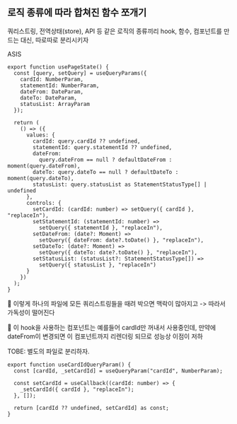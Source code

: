 ## 로직 종류에 따라 합쳐진 함수 쪼개기

쿼리스트링, 전역상태(store), API 등 같은 로직의 종류끼리 hook, 함수, 컴포넌트를 만드는 대신, 따로따로 분리시키자

ASIS
```tsx
export function usePageState() {
  const [query, setQuery] = useQueryParams({
    cardId: NumberParam,
    statementId: NumberParam,
    dateFrom: DateParam,
    dateTo: DateParam,
    statusList: ArrayParam
  });

  return (
    () => ({
      values: {
        cardId: query.cardId ?? undefined,
        statementId: query.statementId ?? undefined,
        dateFrom:
          query.dateFrom == null ? defaultDateFrom : moment(query.dateFrom),
        dateTo: query.dateTo == null ? defaultDateTo : moment(query.dateTo),
        statusList: query.statusList as StatementStatusType[] | undefined
      },
      controls: {
        setCardId: (cardId: number) => setQuery({ cardId }, "replaceIn"),
        setStatementId: (statementId: number) =>
          setQuery({ statementId }, "replaceIn"),
        setDateFrom: (date?: Moment) =>
          setQuery({ dateFrom: date?.toDate() }, "replaceIn"),
        setDateTo: (date?: Moment) =>
          setQuery({ dateTo: date?.toDate() }, "replaceIn"),
        setStatusList: (statusList?: StatementStatusType[]) =>
          setQuery({ statusList }, "replaceIn")
      }
    })
  );
}
```

🤔 이렇게 하나의 파일에 모든 쿼리스트링들을 때려 박으면 맥락이 많아지고 -> 따라서 가독성이 떨어진다

🤔 이 hook을 사용하는 컴포넌트는 예를들어 cardId만 꺼내서 사용중인데, 만약에 dateFrom이 변경되면 이 컴포넌트까지 리렌더링 되므로 성능상 이점이 저하

TOBE: 별도의 파일로 분리하자.
```tsx
export function useCardIdQueryParam() {
  const [cardId, _setCardId] = useQueryParam("cardId", NumberParam);

  const setCardId = useCallback((cardId: number) => {
    _setCardId({ cardId }, "replaceIn");
  }, []);

  return [cardId ?? undefined, setCardId] as const;
}
```
